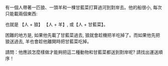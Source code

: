 有一個人帶著一匹狼、一頭羊和一棵甘藍菜打算過河到對岸去。他的船很小, 每次只能載兩個東西:



也就是 【人 + 狼】 【人 + 羊】, 或【人 + 甘藍菜】。



困難的地方是, 如果他先載了甘藍菜過去, 狼就會趁機把羊吃掉了。而如果他先把狼送過去, 羊也會趁他離開時把甘藍菜吃掉。 



請問：他應該怎麼樣做才能夠把這二種動物和甘藍菜都送到對岸呢? 請找出運送順序！